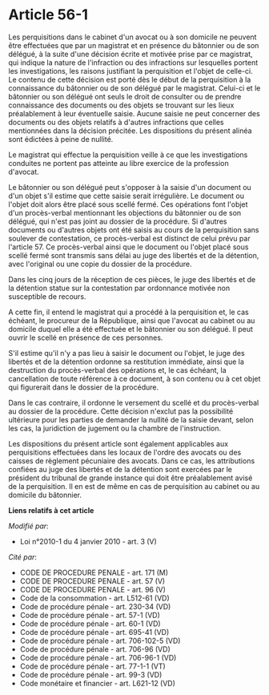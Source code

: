 # Article 56-1

Les perquisitions dans le cabinet d'un avocat ou à son domicile ne peuvent être effectuées que par un magistrat et en
présence du bâtonnier ou de son délégué, à la suite d'une décision écrite et motivée prise par ce magistrat, qui indique la
nature de l'infraction ou des infractions sur lesquelles portent les investigations, les raisons justifiant la perquisition
et l'objet de celle-ci. Le contenu de cette décision est porté dès le début de la perquisition à la connaissance du bâtonnier
ou de son délégué par le magistrat. Celui-ci et le bâtonnier ou son délégué ont seuls le droit de consulter ou de prendre
connaissance des documents ou des objets se trouvant sur les lieux préalablement à leur éventuelle saisie. Aucune saisie ne
peut concerner des documents ou des objets relatifs à d'autres infractions que celles mentionnées dans la décision précitée.
Les dispositions du présent alinéa sont édictées à peine de nullité. 

Le magistrat qui effectue la perquisition veille à ce que les investigations conduites ne portent pas atteinte au libre
exercice de la profession d'avocat. 

Le bâtonnier ou son délégué peut s'opposer à la saisie d'un document ou d'un objet s'il estime que cette saisie serait
irrégulière. Le document ou l'objet doit alors être placé sous scellé fermé. Ces opérations font l'objet d'un procès-verbal
mentionnant les objections du bâtonnier ou de son délégué, qui n'est pas joint au dossier de la procédure. Si d'autres
documents ou d'autres objets ont été saisis au cours de la perquisition sans soulever de contestation, ce procès-verbal est
distinct de celui prévu par l'article 57. Ce procès-verbal ainsi que le document ou l'objet placé sous scellé fermé sont
transmis sans délai au juge des libertés et de la détention, avec l'original ou une copie du dossier de la procédure. 

Dans les cinq jours de la réception de ces pièces, le juge des libertés et de la détention statue sur la contestation par
ordonnance motivée non susceptible de recours.

A cette fin, il entend le magistrat qui a procédé à la perquisition et, le cas échéant, le procureur de la République, ainsi
que l'avocat au cabinet ou au domicile duquel elle a été effectuée et le bâtonnier ou son délégué. Il peut ouvrir le scellé
en présence de ces personnes.

S'il estime qu'il n'y a pas lieu à saisir le document ou l'objet, le juge des libertés et de la détention ordonne sa
restitution immédiate, ainsi que la destruction du procès-verbal des opérations et, le cas échéant, la cancellation de toute
référence à ce document, à son contenu ou à cet objet qui figurerait dans le dossier de la procédure. 

Dans le cas contraire, il ordonne le versement du scellé et du procès-verbal au dossier de la procédure. Cette décision
n'exclut pas la possibilité ultérieure pour les parties de demander la nullité de la saisie devant, selon les cas, la
juridiction de jugement ou la chambre de l'instruction. 

Les dispositions du présent article sont également applicables aux perquisitions effectuées dans les locaux de l'ordre des
avocats ou des caisses de règlement pécuniaire des avocats. Dans ce cas, les attributions confiées au juge des libertés et de
la détention sont exercées par le président du tribunal de grande instance qui doit être préalablement avisé de la
perquisition. Il en est de même en cas de perquisition au cabinet ou au domicile du bâtonnier.

**Liens relatifs à cet article**

_Modifié par_:

  - Loi n°2010-1 du 4 janvier 2010 - art. 3 (V)

_Cité par_:

  - CODE DE PROCEDURE PENALE - art. 171 (M)
  - CODE DE PROCEDURE PENALE - art. 57 (V)
  - CODE DE PROCEDURE PENALE - art. 96 (V)
  - Code de la consommation - art. L512-61 (VD)
  - Code de procédure pénale - art. 230-34 (VD)
  - Code de procédure pénale - art. 57-1 (VD)
  - Code de procédure pénale - art. 60-1 (VD)
  - Code de procédure pénale - art. 695-41 (VD)
  - Code de procédure pénale - art. 706-102-5 (VD)
  - Code de procédure pénale - art. 706-96 (VD)
  - Code de procédure pénale - art. 706-96-1 (VD)
  - Code de procédure pénale - art. 77-1-1 (VT)
  - Code de procédure pénale - art. 99-3 (VD)
  - Code monétaire et financier - art. L621-12 (VD)
